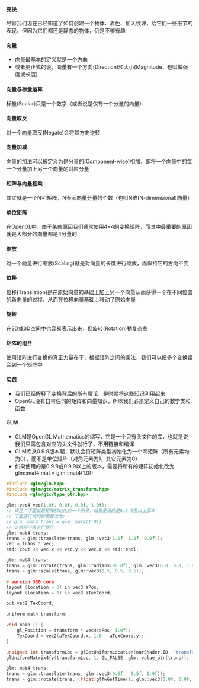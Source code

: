 #### 变换
尽管我们现在已经知道了如何创建一个物体、着色、加入纹理，给它们一些细节的表现，但因为它们都还是静态的物体，仍是不够有趣

#### 向量
- 向量最基本的定义就是一个方向
- 或者更正式的说，向量有一个方向(Direction)和大小(Magnitude，也叫做强度或长度)

#### 向量与标量运算
标量(Scalar)只是一个数字（或者说是仅有一个分量的向量）

#### 向量取反
对一个向量取反(Negate)会将其方向逆转

#### 向量加减
向量的加法可以被定义为是分量的(Component-wise)相加，即将一个向量中的每一个分量加上另一个向量的对应分量

#### 矩阵与向量相乘
其实就是一个N×1矩阵，N表示向量分量的个数（也叫N维(N-dimensional)向量）

#### 单位矩阵
在OpenGL中，由于某些原因我们通常使用4×4的变换矩阵，而其中最重要的原因就是大部分的向量都是4分量的

#### 缩放
对一个向量进行缩放(Scaling)就是对向量的长度进行缩放，而保持它的方向不变

#### 位移
位移(Translation)是在原始向量的基础上加上另一个向量从而获得一个在不同位置的新向量的过程，从而在位移向量基础上移动了原始向量

#### 旋转
在2D或3D空间中也容易表示出来，但旋转(Rotation)稍复杂些

#### 矩阵的组合
使用矩阵进行变换的真正力量在于，根据矩阵之间的乘法，我们可以把多个变换组合到一个矩阵中

#### 实践
- 我们已经解释了变换背后的所有理论，是时候将这些知识利用起来
- OpenGL没有自带任何的矩阵和向量知识，所以我们必须定义自己的数学类和函数

#### GLM
- GLM是OpenGL Mathematics的缩写，它是一个只有头文件的库，也就是说我们只需包含对应的头文件就行了，不用链接和编译
- GLM库从0.9.9版本起，默认会将矩阵类型初始化为一个零矩阵（所有元素均为0），而不是单位矩阵（对角元素为1，其它元素为0）
- 如果使用的是0.9.9或0.9.9以上的版本，需要将所有的矩阵初始化改为 glm::mat4 mat = glm::mat4(1.0f)

```c
#include <glm/glm.hpp>
#include <glm/gtc/matrix_transform.hpp>
#include <glm/gtc/type_ptr.hpp>
```

```c
glm::vec4 vec(1.0f, 0.0f, 0.0f, 1.0f);
// 译注：下面就是矩阵初始化的一个例子，如果使用的是0.9.9及以上版本
// 下面这行代码就需要改为:
// glm::mat4 trans = glm::mat4(1.0f)
// 之后将不再进行提示
glm::mat4 trans;
trans = glm::translate(trans, glm::vec3(1.0f, 1.0f, 0.0f));
vec = trans * vec;
std::cout << vec.x << vec.y << vec.z << std::endl;
```

```c
glm::mat4 trans;
trans = glm::rotate(trans, glm::radians(90.0f), glm::vec3(0.0, 0.0, 1.0));
trans = glm::scale(trans, glm::vec3(0.5, 0.5, 0.5)); 
```

```c
# version 330 core
layout (location = 0) in vec3 aPos;
layout (location = 1) in vec2 aTexCoord;

out vec2 TexCoord;

uniform mat4 transform;

void main () {
    gl_Position = transform * vec4(aPos, 1.0f);
    TexCoord = vec2(aTexCoord.x, 1.0 - aTexCoord.y);
}
```

```c
unsigned int transformLoc = glGetUniformLocation(ourShader.ID, "transform");
glUniformMatrix4fv(transformLoc, 1, GL_FALSE, glm::value_ptr(trans));
```

```c
glm::mat4 trans;
trans = glm::translate(trans, glm::vec3(0.5f, -0.5f, 0.0f));
trans = glm::rotate(trans, (float)glfwGetTime(), glm::vec3(0.0f, 0.0f, 1.0f));
```
